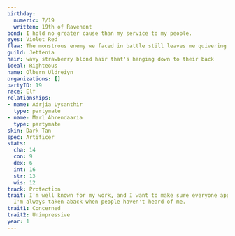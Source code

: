 ```yaml
---
birthday:
  numeric: 7/19
  written: 19th of Ravenent
bond: I hold no greater cause than my service to my people.
eyes: Violet Red
flaw: The monstrous enemy we faced in battle still leaves me quivering with fear.
guild: Jettenia
hair: wavy strawberry blond hair that's hanging down to their back
ideal: Righteous
name: Olbern Uldreiyn
organizations: []
partyID: 19
race: Elf
relationships:
- name: Adrjia Lysanthir
  type: partymate
- name: Marl Ahrendaaria
  type: partymate
skin: Dark Tan
spec: Artificer
stats:
  cha: 14
  con: 9
  dex: 6
  int: 16
  str: 13
  wis: 12
track: Protection
trait: I'm well known for my work, and I want to make sure everyone appreciates it.
  I'm always taken aback when people haven't heard of me.
trait1: Concerned
trait2: Unimpressive
year: 1
---
```

